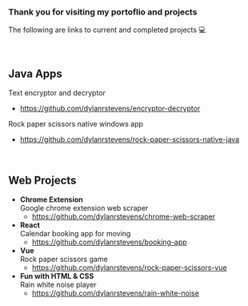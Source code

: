### Thank you for visiting my portoflio and projects

The following are links to current and completed projects 💻

<br>

## Java Apps

Text encryptor and decryptor
- https://github.com/dylanrstevens/encryptor-decryptor

Rock paper scissors native windows app
- https://github.com/dylanrstevens/rock-paper-scissors-native-java

<br>

## Web Projects
- **Chrome Extension**
  <br>
  Google chrome extension web scraper
  - https://github.com/dylanrstevens/chrome-web-scraper
- **React**
  <br>
  Calendar booking app for moving
  - https://github.com/dylanrstevens/booking-app
- **Vue**
  <br>
  Rock paper scissors game
  - https://github.com/dylanrstevens/rock-paper-scissors-vue
- **Fun with HTML & CSS**
  <br>
  Rain white noise player
  - https://github.com/dylanrstevens/rain-white-noise
  
